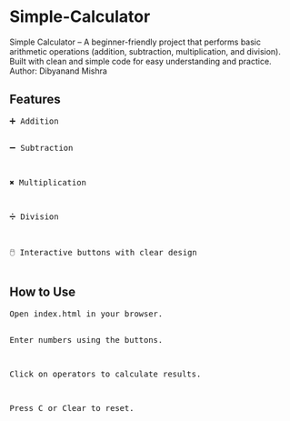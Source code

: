 # Simple-Calculator
Simple Calculator – A beginner-friendly project that performs basic arithmetic operations (addition, subtraction, multiplication, and division). Built with clean and simple code for easy understanding and practice. Author: Dibyanand Mishra
<h2>Features</h2>
<pre>
➕ Addition

➖ Subtraction

✖ Multiplication

➗ Division

🖱️ Interactive buttons with clear design</pre>

<h2>How to Use</h2>
<pre>
Open index.html in your browser.

Enter numbers using the buttons.

Click on operators to calculate results.

Press C or Clear to reset.
</pre>
